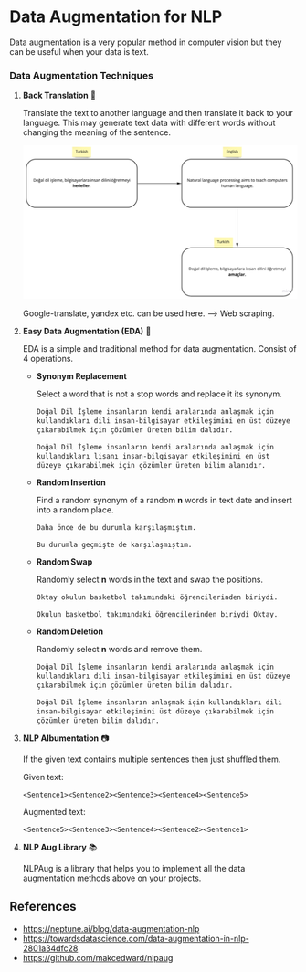 # Data Augmentation for NLP
Data augmentation is a very popular method in computer vision but they can be useful when your data is text.



### Data Augmentation Techniques

1. **Back Translation** :traffic_light:

   Translate the text to another language and then translate it back to your language. This may generate text data with different words without changing the meaning of the sentence.

   ![](./asset/figure1.jpg)

	Google-translate, yandex etc. can be used here. --> Web scraping.

2. **Easy Data Augmentation (EDA)** :tractor:

   EDA is a simple and traditional method for data augmentation. Consist of 4 operations.

   - **Synonym Replacement**

     Select a word that is not a stop words and replace it its synonym.

     ```
     Doğal Dil İşleme insanların kendi aralarında anlaşmak için kullandıkları dili insan-bilgisayar etkileşimini en üst düzeye çıkarabilmek için çözümler üreten bilim dalıdır.
     ```

     ```
     Doğal Dil İşleme insanların kendi aralarında anlaşmak için kullandıkları lisanı insan-bilgisayar etkileşimini en üst düzeye çıkarabilmek için çözümler üreten bilim alanıdır.
     ```

   - **Random Insertion**

     Find a random synonym of a random **n** words in text date and insert into a random place.

     ```
     Daha önce de bu durumla karşılaşmıştım.
     ```

     ```
     Bu durumla geçmişte de karşılaşmıştım.
     ```

   - **Random Swap**

     Randomly select **n** words in the text and swap the positions.

     ```
     Oktay okulun basketbol takımındaki öğrencilerinden biriydi.
     ```

     ```
     Okulun basketbol takımındaki öğrencilerinden biriydi Oktay.
     ```

   - **Random Deletion**

     Randomly select **n** words and remove them.

     ```
     Doğal Dil İşleme insanların kendi aralarında anlaşmak için kullandıkları dili insan-bilgisayar etkileşimini en üst düzeye çıkarabilmek için çözümler üreten bilim dalıdır.
     ```

     ```
     Doğal Dil İşleme insanların anlaşmak için kullandıkları dili insan-bilgisayar etkileşimini üst düzeye çıkarabilmek için çözümler üreten bilim dalıdır.
     ```

3. **NLP Albumentation** :camera:

   If the given text contains multiple sentences then just shuffled them.

   Given text:

   ```
   <Sentence1><Sentence2><Sentence3><Sentence4><Sentence5>
   ```

   Augmented text:

   ```
   <Sentence5><Sentence3><Sentence4><Sentence2><Sentence1>
   ```

4. **NLP Aug Library** :books:

   NLPAug is a library that helps you to implement all the data augmentation methods above on your projects. 



## References

- https://neptune.ai/blog/data-augmentation-nlp
- https://towardsdatascience.com/data-augmentation-in-nlp-2801a34dfc28
- https://github.com/makcedward/nlpaug
